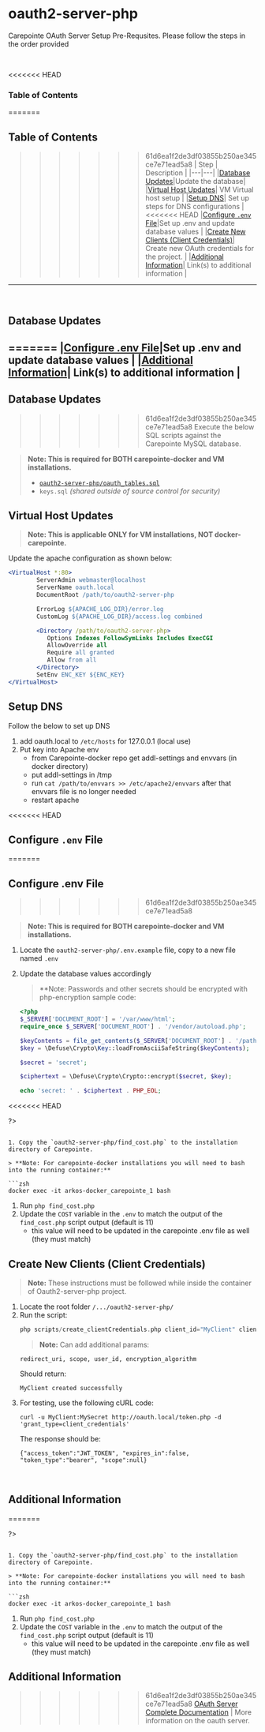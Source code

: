 oauth2-server-php
===

Carepointe  OAuth Server Setup Pre-Requsites. Please follow the steps in the order provided

<br />

<<<<<<< HEAD
### Table of Contents
=======
## Table of Contents
>>>>>>> 61d6ea1f2de3df03855b250ae345ce7e71ead5a8
| Step | Description |
|---|---|
|[Database Updates](#-Database-Updates)|Update the database|
|[Virtual Host Updates](#-Virtual-Host-Updates)| VM Virtual host setup |
|[Setup DNS](#-Setup-DNS)| Set up steps for DNS configurations |
<<<<<<< HEAD
|[Configure `.env` File](#-Configure-.env-File)|Set up .env and update database values |
|[Create New Clients (Client Credentials)](#-Create-new-clients-(Client-Credentials))| Create new OAuth credentials for the project. |
|[Additional Information](#-Additional-Information)| Link(s) to additional information |
---

<br />

## Database Updates

=======
|[Configure .env File](#-Configure-.env-File)|Set up .env and update database values |
|[Additional Information](#-Additional-Information)| Link(s) to additional information |
---

## Database Updates

>>>>>>> 61d6ea1f2de3df03855b250ae345ce7e71ead5a8
Execute the below  SQL scripts against the Carepointe MySQL database.

> **Note: This is required for BOTH carepointe-docker and VM installations.**
>   - [`oauth2-server-php/oauth_tables.sql`](./oauth_tables.sql)
>   - `keys.sql` *(shared outside of source control for security)*
   
## Virtual Host Updates  
   
> **Note: This is applicable ONLY for VM installations, NOT docker-carepointe.**

Update the apache configuration as shown below:
```apache
<VirtualHost *:80>
        ServerAdmin webmaster@localhost
        ServerName oauth.local
        DocumentRoot /path/to/oauth2-server-php

        ErrorLog ${APACHE_LOG_DIR}/error.log
        CustomLog ${APACHE_LOG_DIR}/access.log combined

        <Directory /path/to/oauth2-server-php>
           Options Indexes FollowSymLinks Includes ExecCGI
           AllowOverride all
           Require all granted
           Allow from all
        </Directory>
        SetEnv ENC_KEY ${ENC_KEY}
</VirtualHost>   
```

## Setup DNS

Follow the below to set up DNS

1. add oauth.local to `/etc/hosts` for 127.0.0.1 (local use)
1. Put key into Apache env
   - from Carepointe-docker repo get addl-settings and envvars (in docker directory)
   - put addl-settings in /tmp
   - run `cat /path/to/envvars >> /etc/apache2/envvars` after that envvars file is no longer needed
   - restart apache  
    
<<<<<<< HEAD
## Configure `.env` File
=======
## Configure .env File
>>>>>>> 61d6ea1f2de3df03855b250ae345ce7e71ead5a8

> **Note: This is required for BOTH carepointe-docker and VM installations.**

1. Locate the `oauth2-server-php/.env.example` file, copy to a new file named `.env`
1. Update the database values accordingly

   > **Note: Passwords and other secrets should be encrypted with php-encryption sample code:

   ```php
   <?php
   $_SERVER['DOCUMENT_ROOT'] = '/var/www/html';
   require_once $_SERVER['DOCUMENT_ROOT'] . '/vendor/autoload.php';

   $keyContents = file_get_contents($_SERVER['DOCUMENT_ROOT'] . '/path/to/key');
   $key = \Defuse\Crypto\Key::loadFromAsciiSafeString($keyContents);

   $secret = 'secret';

   $ciphertext = \Defuse\Crypto\Crypto::encrypt($secret, $key);

   echo 'secret: ' . $ciphertext . PHP_EOL;
<<<<<<< HEAD

   ?>
   ```

1. Copy the `oauth2-server-php/find_cost.php` to the installation directory of Carepointe.
        
   > **Note: For carepointe-docker installations you will need to bash into the running container:**
      
   ```zsh
   docker exec -it arkos-docker_carepointe_1 bash
   ```

   1. Run `php find_cost.php`
   1. Update the `COST` variable in the `.env` to match the output of the `find_cost.php` script output (default is 11)
      - this value will need to be updated in the carepointe .env file as well (they must match)

## Create New Clients (Client Credentials)
> **Note:** These instructions must be followed while inside the container of Oauth2-server-php project.
 1. Locate the root folder `/.../oauth2-server-php/`
 1. Run the script:
      ```php
      php scripts/create_clientCredentials.php client_id="MyClient" client_secret="MySecret" public_key="-----BEGIN PUBLIC KEY-----..." private_key="-----BEGIN RSA PRIVATE KEY-----..."
      ```
      > **Note:** Can add additional params:
      ```
      redirect_uri, scope, user_id, encryption_algorithm
      ```
      Should return: 
      ```
      MyClient created successfully
      ```
 1. For testing, use the following cURL code:
      ```
      curl -u MyClient:MySecret http://oauth.local/token.php -d 'grant_type=client_credentials'
      ```
      The response should be:
      ```
      {"access_token":"JWT_TOKEN", "expires_in":false, "token_type":"bearer", "scope":null}
      ```

<br />

## Additional Information

=======

   ?>
   ```

1. Copy the `oauth2-server-php/find_cost.php` to the installation directory of Carepointe.
        
   > **Note: For carepointe-docker installations you will need to bash into the running container:**
      
   ```zsh
   docker exec -it arkos-docker_carepointe_1 bash
   ```

   1. Run `php find_cost.php`
   1. Update the `COST` variable in the `.env` to match the output of the `find_cost.php` script output (default is 11)
      - this value will need to be updated in the carepointe .env file as well (they must match)

## Additional Information

>>>>>>> 61d6ea1f2de3df03855b250ae345ce7e71ead5a8
[OAuth Server Complete Documentation](https://bshaffer.github.io/oauth2-server-php-docs/) | More information on the oauth server.
